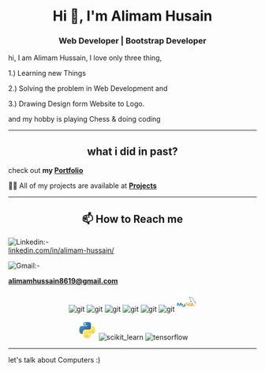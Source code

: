 <h1 align="center">Hi 👋, I'm Alimam Husain</h1>
<h3 align="center">Web Developer | Bootstrap Developer</h3>


hi,
I am Alimam Hussain, I love only three thing,

1.) Learning new Things

2.) Solving the problem in Web Development and 

3.) Drawing Design form Website to Logo.

and my hobby is playing Chess & doing  coding

<hr>

<h2 align="center">what i did in past? </h2>

 

check out **my [Portfolio](https://alimam.netlify.app/)**

👨‍💻 All of my projects are available at [ **Projects** ]( https://github.com/alimamhu,)
 
<hr>
 
<!-- contact -->

<h2 align="center">📫 How to Reach me</h2>
 
 <img  src="https://raw.githubusercontent.com/rahuldkjain/github-profile-readme-generator/master/src/images/icons/Social/linked-in-alt.svg" alt="Linkedin:- " height="30" width="40" /><br> [linkedin.com/in/alimam-hussain/](linkedin.com/in/alimam-hussain/)


 
 
<img src="https://img.icons8.com/color-glass/452/gmail.png" height="30" width="30" alt="Gmail:- ">

 
**alimamhussain8619@gmail.com**
 

 


<!-- skills -->
 

 <p align="center">
  <img src="https://img.icons8.com/color/344/sass.png" alt="git" width="40" height="40"/> 
  <img src="https://img.icons8.com/color/344/html-5--v1.png" alt="git" width="40" height="40"/> 
  <img src="https://img.icons8.com/color/344/css3.png" alt="git" width="40" height="40"/> 
  <img src="https://img.icons8.com/color/344/javascript--v1.png" alt="git" width="40" height="40"/> 
  <img src="https://img.icons8.com/color/344/bootstrap.png" alt="git" width="40" height="40"/> 
  <img src="https://img.icons8.com/color/344/wordpress.png" alt="git" width="40" height="40"/> 
  <img src="https://raw.githubusercontent.com/devicons/devicon/master/icons/mysql/mysql-original-wordmark.svg" alt="mysql" width="40" height="40"/>
 </p>
  <p align="center">
 <img src="https://raw.githubusercontent.com/devicons/devicon/master/icons/python/python-original.svg" alt="python" width="40" height="40"/>  <img src="https://upload.wikimedia.org/wikipedia/commons/0/05/Scikit_learn_logo_small.svg" alt="scikit_learn" width="40" height="40"/>  <img src="https://www.vectorlogo.zone/logos/tensorflow/tensorflow-icon.svg" alt="tensorflow" width="40" height="40"/>
</p>

<hr>

let's talk about Computers :)
